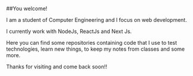 ##You welcome!

I am a student of Computer Engineering and I focus on web development.

I currently work with NodeJs, ReactJs and Next Js.

Here you can find some repositories containing code that I use to test technologies, learn new things, to keep my notes from classes and some more.

Thanks for visiting and come back soon!!
